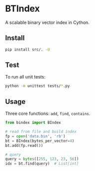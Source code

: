 # BTIndex

A scalable binary vector index in Cython.

## Install

```bash
pip install src/. -U
```

## Test

To run all unit tests:

```bash
python -m unittest tests/*.py
```

## Usage

Three core functions: `add`, `find`, `contains`.

```python
from bindex import BIndex

# read from file and build index
fp = open('data.bin', 'rb')
bt = BIndex(bytes_per_vector=4)
bt.add(fp.read())

# query
query = bytes([255, 123, 23, 56])
idx = bt.find(query)  # List[int]
```